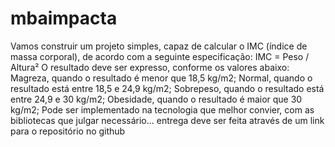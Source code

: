 # mbaimpacta

Vamos construir um projeto simples, capaz de calcular o IMC (índice de massa corporal), de acordo com a seguinte especificação:
IMC = Peso / Altura²
O resultado deve ser expresso, conforme os valores abaixo:
Magreza, quando o resultado é menor que 18,5 kg/m2;
Normal, quando o resultado está entre 18,5 e 24,9 kg/m2;
Sobrepeso, quando o resultado está entre 24,9 e 30 kg/m2;
Obesidade, quando o resultado é maior que 30 kg/m2;
Pode ser implementado na tecnologia que melhor convier, com as bibliotecas que julgar necessário... entrega deve ser feita através de um link para o repositório no github

